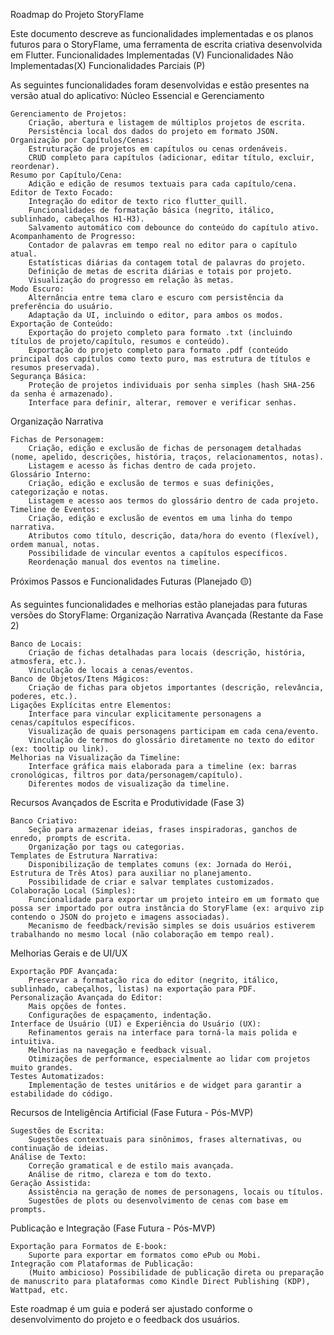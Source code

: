 Roadmap do Projeto StoryFlame

Este documento descreve as funcionalidades implementadas e os planos futuros para o StoryFlame, uma ferramenta de escrita criativa desenvolvida em Flutter.
Funcionalidades Implementadas (V)
Funcionalidades Não Implementadas(X)
Funcionalidades Parciais (P)

As seguintes funcionalidades foram desenvolvidas e estão presentes na versão atual do aplicativo:
Núcleo Essencial e Gerenciamento 

    Gerenciamento de Projetos:
        Criação, abertura e listagem de múltiplos projetos de escrita.
        Persistência local dos dados do projeto em formato JSON.
    Organização por Capítulos/Cenas:
        Estruturação de projetos em capítulos ou cenas ordenáveis.
        CRUD completo para capítulos (adicionar, editar título, excluir, reordenar).
    Resumo por Capítulo/Cena:
        Adição e edição de resumos textuais para cada capítulo/cena.
    Editor de Texto Focado:
        Integração do editor de texto rico flutter_quill.
        Funcionalidades de formatação básica (negrito, itálico, sublinhado, cabeçalhos H1-H3).
        Salvamento automático com debounce do conteúdo do capítulo ativo.
    Acompanhamento de Progresso:
        Contador de palavras em tempo real no editor para o capítulo atual.
        Estatísticas diárias da contagem total de palavras do projeto.
        Definição de metas de escrita diárias e totais por projeto.
        Visualização do progresso em relação às metas.
    Modo Escuro:
        Alternância entre tema claro e escuro com persistência da preferência do usuário.
        Adaptação da UI, incluindo o editor, para ambos os modos.
    Exportação de Conteúdo:
        Exportação do projeto completo para formato .txt (incluindo títulos de projeto/capítulo, resumos e conteúdo).
        Exportação do projeto completo para formato .pdf (conteúdo principal dos capítulos como texto puro, mas estrutura de títulos e resumos preservada).
    Segurança Básica:
        Proteção de projetos individuais por senha simples (hash SHA-256 da senha é armazenado).
        Interface para definir, alterar, remover e verificar senhas.

Organização Narrativa

    Fichas de Personagem:
        Criação, edição e exclusão de fichas de personagem detalhadas (nome, apelido, descrições, história, traços, relacionamentos, notas).
        Listagem e acesso às fichas dentro de cada projeto.
    Glossário Interno:
        Criação, edição e exclusão de termos e suas definições, categorização e notas.
        Listagem e acesso aos termos do glossário dentro de cada projeto.
    Timeline de Eventos:
        Criação, edição e exclusão de eventos em uma linha do tempo narrativa.
        Atributos como título, descrição, data/hora do evento (flexível), ordem manual, notas.
        Possibilidade de vincular eventos a capítulos específicos.
        Reordenação manual dos eventos na timeline.

Próximos Passos e Funcionalidades Futuras (Planejado 🟡)

As seguintes funcionalidades e melhorias estão planejadas para futuras versões do StoryFlame:
Organização Narrativa Avançada (Restante da Fase 2)

    Banco de Locais:
        Criação de fichas detalhadas para locais (descrição, história, atmosfera, etc.).
        Vinculação de locais a cenas/eventos.
    Banco de Objetos/Itens Mágicos:
        Criação de fichas para objetos importantes (descrição, relevância, poderes, etc.).
    Ligações Explícitas entre Elementos:
        Interface para vincular explicitamente personagens a cenas/capítulos específicos.
        Visualização de quais personagens participam em cada cena/evento.
        Vinculação de termos do glossário diretamente no texto do editor (ex: tooltip ou link).
    Melhorias na Visualização da Timeline:
        Interface gráfica mais elaborada para a timeline (ex: barras cronológicas, filtros por data/personagem/capítulo).
        Diferentes modos de visualização da timeline.

Recursos Avançados de Escrita e Produtividade (Fase 3)

    Banco Criativo:
        Seção para armazenar ideias, frases inspiradoras, ganchos de enredo, prompts de escrita.
        Organização por tags ou categorias.
    Templates de Estrutura Narrativa:
        Disponibilização de templates comuns (ex: Jornada do Herói, Estrutura de Três Atos) para auxiliar no planejamento.
        Possibilidade de criar e salvar templates customizados.
    Colaboração Local (Simples):
        Funcionalidade para exportar um projeto inteiro em um formato que possa ser importado por outra instância do StoryFlame (ex: arquivo zip contendo o JSON do projeto e imagens associadas).
        Mecanismo de feedback/revisão simples se dois usuários estiverem trabalhando no mesmo local (não colaboração em tempo real).

Melhorias Gerais e de UI/UX

    Exportação PDF Avançada:
        Preservar a formatação rica do editor (negrito, itálico, sublinhado, cabeçalhos, listas) na exportação para PDF.
    Personalização Avançada do Editor:
        Mais opções de fontes.
        Configurações de espaçamento, indentação.
    Interface de Usuário (UI) e Experiência do Usuário (UX):
        Refinamentos gerais na interface para torná-la mais polida e intuitiva.
        Melhorias na navegação e feedback visual.
        Otimizações de performance, especialmente ao lidar com projetos muito grandes.
    Testes Automatizados:
        Implementação de testes unitários e de widget para garantir a estabilidade do código.

Recursos de Inteligência Artificial (Fase Futura - Pós-MVP)

    Sugestões de Escrita:
        Sugestões contextuais para sinônimos, frases alternativas, ou continuação de ideias.
    Análise de Texto:
        Correção gramatical e de estilo mais avançada.
        Análise de ritmo, clareza e tom do texto.
    Geração Assistida:
        Assistência na geração de nomes de personagens, locais ou títulos.
        Sugestões de plots ou desenvolvimento de cenas com base em prompts.

Publicação e Integração (Fase Futura - Pós-MVP)

    Exportação para Formatos de E-book:
        Suporte para exportar em formatos como ePub ou Mobi.
    Integração com Plataformas de Publicação:
        (Muito ambicioso) Possibilidade de publicação direta ou preparação de manuscrito para plataformas como Kindle Direct Publishing (KDP), Wattpad, etc.

Este roadmap é um guia e poderá ser ajustado conforme o desenvolvimento do projeto e o feedback dos usuários.
